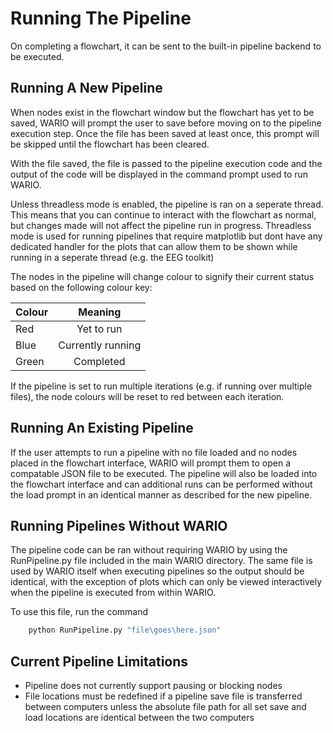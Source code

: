 # Running The Pipeline

On completing a flowchart, it can be sent to the built-in pipeline backend to be executed.

## Running A New Pipeline

When nodes exist in the flowchart window but the flowchart has yet to be saved, WARIO will prompt the user to save before moving on to the pipeline execution step. Once the file has been saved at least once, this prompt will be skipped until the flowchart has been cleared. 

With the file saved, the file is passed to the pipeline execution code and the output of the code will be displayed in the command prompt used to run WARIO. 

Unless threadless mode is enabled, the pipeline is ran on a seperate thread. This means that you can continue to interact with the flowchart as normal, but changes made will not affect the pipeline run in progress. Threadless mode is used for running pipelines that require matplotlib but dont have any dedicated handler for the plots that can allow them to be shown while running in a seperate thread (e.g. the EEG toolkit)

The nodes in the pipeline will change colour to signify their current status based on the following colour key:

| Colour | Meaning | 
| :--- | :---: | 
| Red | Yet to run | 
| Blue | Currently running | 
| Green | Completed | 

If the pipeline is set to run multiple iterations (e.g. if running over multiple files), the node colours will be reset to red between each iteration.

## Running An Existing Pipeline

If the user attempts to run a pipeline with no file loaded and no nodes placed in the flowchart interface, WARIO will prompt them to open a compatable JSON file to be executed. The pipeline will also be loaded into the flowchart interface and can additional runs can be performed without the load prompt in an identical manner as described for the new pipeline.

## Running Pipelines Without WARIO

The pipeline code can be ran without requiring WARIO by using the RunPipeline.py file included in the main WARIO directory. The same file is used by WARIO itself when executing pipelines so the output should be identical, with the exception of plots which can only be viewed interactively when the pipeline is executed from within WARIO.

To use this file, run the command

```bash
    python RunPipeline.py "file\goes\here.json"
```

## Current Pipeline Limitations

* Pipeline does not currently support pausing or blocking nodes
* File locations must be redefined if a pipeline save file is transferred between computers unless the absolute file path for all set save and load locations are identical between the two computers
